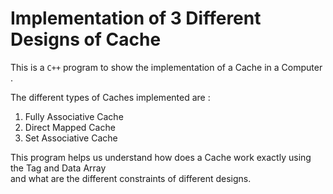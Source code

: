 # Implementation of 3 Different Designs of Cache 
This is a `C++` program to show the implementation of a Cache in a Computer .

The different types of Caches implemented are :
1. Fully Associative Cache
1. Direct Mapped Cache
1. Set Associative Cache

This program helps us understand how does a Cache work exactly using the Tag and Data Array  
and what are the different constraints of different designs.
